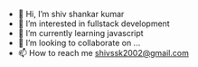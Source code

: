 - 👋 Hi, I’m shiv shankar kumar
- 👀 I’m interested in fullstack development
- 🌱 I’m currently learning javascript
- 💞️ I’m looking to collaborate on ...
- 📫 How to reach me shivssk2002@gmail.com

<!---
Shivssk1/Shivssk1 is a ✨ special ✨ repository because its `README.md` (this file) appears on your GitHub profile.
You can click the Preview link to take a look at your changes.
--->
